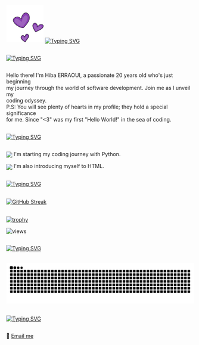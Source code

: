 <!-- <img src="https://github.com/er-hiba/er-hiba/raw/dfa02a22716fd51ecefef43110ef20d255a2020a/kitty.gif" align="right" height="150">

<a href="https://git.io/typing-svg">
  <img src="https://readme-typing-svg.demolab.com?font=VT323&size=28&duration=4896&pause=&color=FF849E&center=true&vCenter=true&multiline=true&width=450&height=100&lines=%E2%99%A1+Hello+everyone!+I'm+Hiba+%40er-hiba+%E2%99%A1;Welcome+to+my+profile!" alt="Typing SVG" /></a>

![views](https://komarev.com/ghpvc/?username=er-hiba&color=FF849E)

## ♡ Who am I
Hi! My name is Hiba ERRAOUI.  
I am a passionate 20-year-old on an exhilarating journey through the world of software development.
My boundless curiosity fuels my drive to tackle new challenges and acquire fresh skills. I owe my start in this exciting realm to some remarkable individuals 
who have inspired me. My aspiration? To not only meet them but to one day stand alongside them, sharing our collective passion and expertise.

## ♡ Skills and technologies
<img width="30" /> <img src="https://cdn.jsdelivr.net/gh/devicons/devicon/icons/python/python-original.svg" align="center" height="30" alt="python logo"  />
I'm just getting started on my coding journey, and Python is my launchpad.

## ♡ GitHub Stats
[![GitHub Streak](https://streak-stats.demolab.com/?user=er-hiba&theme=dracula)](https://git.io/streak-stats)

## ♡ Contact information
📧 [email me](mailto:hibah.erraoui@gmail.com) -->

<div>
  <img src="https://github.com/er-hiba/er-hiba/blob/d1ab2d30b4a96f7a0ae7af8eff303b5e55d281d8/3purplehearts.gif" height="100" width="100">  
  <a href="https://git.io/typing-svg"><img src="https://readme-typing-svg.demolab.com?    font=Courier+Prime&size=32&pause=1&color=FF69B4&center=true&vCenter=true&multiline=true&random=true&width=715&height=100&lines=Hello+and+welcome+to+my+Code+Canvas" alt="Typing SVG" align="center" /></a>
</div>

<!-- <div align="center">
  <img src="https://github.com/er-hiba/er-hiba/raw/dfa02a22716fd51ecefef43110ef20d255a2020a/kitty.gif" height="140">
  <a href="https://git.io/typing-svg">
    <img src="https://readme-typing-svg.demolab.com?font=Courier+Prime&size=30&pause=1&color=E53F71&center=true&vCenter=true&multiline=true&random=true&width=715&height=120&lines=%E2%99%A1+Hello+and+welcome+to+my+Code+Canvas+%E2%99%A1" alt="Typing SVG" align="center" /> </a> <img src="https://github.com/er-hiba/er-hiba/raw/dfa02a22716fd51ecefef43110ef20d255a2020a/kitty.gif" height="140"> 
</div> -->

## 
<a href="https://git.io/typing-svg"><img src="https://readme-typing-svg.demolab.com?font=Courier+Prime&size=35&pause=1&color=4BA3D2&vCenter=false&multiline=true&repeat=false&random=false&width=1225&height=40&lines=♡+Me+from+behind+the+screen+:" alt="Typing SVG" /></a>
##
Hello there! I'm Hiba ERRAOUI, a passionate 20 years old who's just beginning   
my journey through the world of software development. Join me as I unveil my   
coding odyssey.  
P.S: You will see plenty of hearts in my profile; they hold a special significance  
for me. Since "<3" was my first "Hello World!" in the sea of coding.

<!-- <div style="display: flex; align-items: center;">
  <img src="https://github.com/er-hiba/er-hiba/blob/d1ab2d30b4a96f7a0ae7af8eff303b5e55d281d8/sea.gif" height="120" width="200" align="right" >
    Hello there! I'm Hiba ERRAOUI, a passionate 20 years old who's just beginning<br>
    my journey through the world of software development. Join me as I unveil my<br> 
    coding odyssey.<br>
    P.S: You will see plenty of hearts in my profile; they hold a special significance<br>
    for me. Since "<3" was my first "Hello World!" in the sea of coding.
</div> -->

##
<a href="https://git.io/typing-svg"><img src="https://readme-typing-svg.demolab.com?font=Courier+Prime&size=35&pause=1&color=4BA3D2&vCenter=false&multiline=true&repeat=false&random=false&width=1270&height=45&lines=♡+Tech+Exploration+:" alt="Typing SVG" /></a>
##
<img src="https://cdn.jsdelivr.net/gh/devicons/devicon/icons/python/python-original.svg" align="center" height="30"> I'm starting my coding journey with Python.

<img src="https://img.icons8.com/color/64/null/html-5--v1.png" align="center" height="32"> I'm also introducing myself to HTML.

##
<a href="https://git.io/typing-svg"><img src="https://readme-typing-svg.demolab.com?font=Courier+Prime&size=35&pause=1&color=4BA3D2&vCenter=false&multiline=true&repeat=false&random=false&width=1225&height=40&lines=♡+GitHub+Stats+:" alt="Typing SVG" /></a>
##

<!-- <img src="https://github.com/er-hiba/er-hiba/blob/d1ab2d30b4a96f7a0ae7af8eff303b5e55d281d8/2hearts.gif" align="right" height="100" width="100"> -->
<a href="https://git.io/streak-stats"><img src="https://streak-stats.demolab.com?user=er-hiba&hide_border=false&card_width=485&border=4BA3D2&background=AE296800&stroke=4BA3D2&currStreakNum=E53F71&dates=9C3587&ring=4BA3D2&sideNums=FF69B4&sideLabels=E53F71&currStreakLabel=E53F71&fire=FF69B4" alt="GitHub Streak" align="center" /></a>  
<br>
<!--[![trophy](https://github-profile-trophy.vercel.app/?username=er-hiba&theme=radical&column=4&row=1&margin-w=16&margin-h=16&no-frame=true&no-bg=true)](https://github.com/er-hiba/github-profile-trophy) -->
[![trophy](https://github-profile-trophy.vercel.app/?username=er-hiba&theme=radical&column=4&row=1&margin-w=16&margin-h=16&no-frame=true)](https://github.com/er-hiba/github-profile-trophy)
<!-- [![trophy](https://github-profile-trophy.vercel.app/?username=er-hiba&theme=dracula&column=4&row=1&margin-w=16&margin-h=16&no-frame=true&no-bg=true)](https://github.com/er-hiba/github-profile-trophy) -->
![views](https://komarev.com/ghpvc/?username=er-hiba&color=E53F71) 
##
<a href="https://git.io/typing-svg"><img src="https://readme-typing-svg.demolab.com?font=Courier+Prime&size=35&pause=1&color=4BA3D2&vCenter=false&multiline=true&repeat=false&random=false&width=1270&height=45&lines=♡+My+Contributions+:" alt="Typing SVG" /></a>
##
![snake svg](https://github.com/er-hiba/er-hiba/blob/output/github-contribution-grid-snake.svg)
##
<a href="https://git.io/typing-svg"><img src="https://readme-typing-svg.demolab.com?font=Courier+Prime&size=35&pause=1&color=4BA3D2&vCenter=false&multiline=true&repeat=false&random=false&width=1100&height=45&lines=♡+Contact+Information+:" alt="Typing SVG" /></a>
##
📧 [Email me](mailto:hibah.erraoui@gmail.com)
